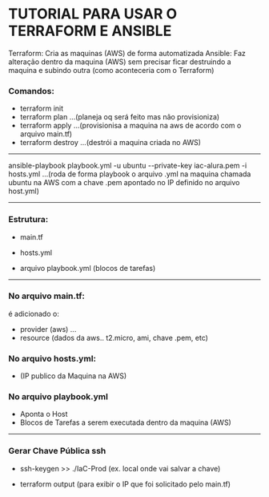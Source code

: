 # TUTORIAL PARA USAR O TERRAFORM E ANSIBLE

Terraform: Cria as maquinas (AWS) de forma automatizada
Ansible: Faz alteração dentro da maquina (AWS) sem precisar ficar destruindo a maquina e subindo outra (como aconteceria com o Terraform)


### Comandos:
- terraform init
- terraform plan     ...(planeja oq será feito mas não provisioniza)
- terraform apply    ...(provisionisa a maquina na aws de acordo com o arquivo main.tf)
- terraform destroy  ...(destrói a maquina criada no AWS)

---
ansible-playbook playbook.yml -u ubuntu --private-key iac-alura.pem -i hosts.yml 
...(roda de forma playbook o arquivo .yml na maquina chamada ubuntu na AWS com a chave .pem apontado no IP definido no arquivo host.yml)


---
### Estrutura:
- main.tf

- hosts.yml 

- arquivo playbook.yml (blocos de tarefas)

---
### No arquivo main.tf:
é adicionado o: 
- provider (aws) ... 
- resource (dados da aws.. t2.micro, ami,  chave .pem, etc)

### No arquivo hosts.yml:
- (IP publico da Maquina na AWS)

### No arquivo playbook.yml
- Aponta o Host
- Blocos de Tarefas a serem executada dentro da maquina (AWS)


---
### Gerar Chave Pública ssh
- ssh-keygen       >> ./IaC-Prod  (ex. local onde vai salvar a chave)



- terraform output (para exibir o IP que foi solicitado pelo main.tf)